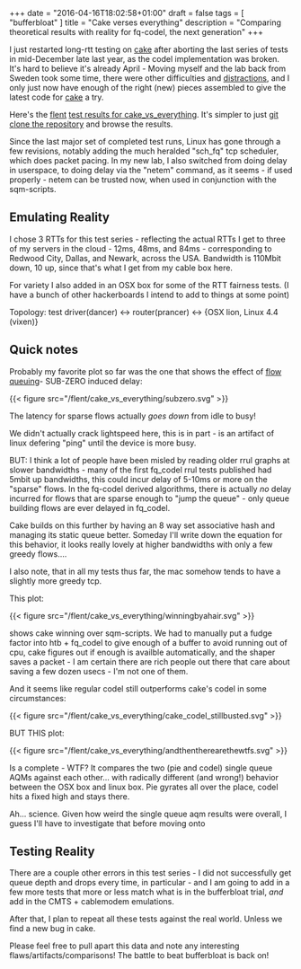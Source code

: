 +++
date = "2016-04-16T18:02:58+01:00"
draft = false
tags = [ "bufferbloat" ]
title = "Cake verses everything"
description = "Comparing theoretical results with reality for fq-codel, the next generation"
+++

I just restarted long-rtt testing on
[cake](http://www.bufferbloat.net/projects/codel/wiki/CakeTechnical)
after aborting the last series of tests in mid-December late last year, as the codel implementation was broken. It's hard to believe it's already April - Moving myself and the lab back from Sweden took some time, there were other difficulties and [distractions](/tags/wifi), and I only just now have enough of the right (new) pieces assembled to give the latest code for [cake](https://github.com/dtaht) a try.

Here's the [flent](https://flent.org) [test results for cake_vs_everything](/flent/cake_vs_everything). It's simpler to just [git clone the repository](https://github.com/dtaht/blog-cerowrt) and browse the results.

Since the last major set of completed test runs, Linux has gone through
a few revisions, notably adding the much heralded "sch_fq" tcp scheduler,
which does packet pacing. In my new lab, I also switched from doing delay in userspace, to doing delay via the "netem" command, as it seems - if used properly -
netem can be trusted now, when used in conjunction with the sqm-scripts.

## Emulating Reality

I chose 3 RTTs for this test series - reflecting the actual RTTs I get to
three of my servers in the cloud - 12ms, 48ms, and 84ms - corresponding to Redwood City, Dallas, and Newark, across the USA. Bandwidth is 110Mbit down, 10 up, since that's what I get from my cable box here.

For variety I also added in an OSX box for some of the RTT fairness tests.  (I have a bunch of other hackerboards I intend to add to things at some point)

Topology: test driver(dancer) <-> router(prancer) <-> {OSX lion, Linux 4.4 (vixen)}

## Quick notes

Probably my favorite plot so far was the one that shows the effect of
[flow queuing](https://tools.ietf.org/html/draft-ietf-aqm-fq-codel-06)-
SUB-ZERO induced delay:

{{< figure src="/flent/cake_vs_everything/subzero.svg" >}}

The latency for sparse flows actually *goes down* from idle to busy!

We didn't actually crack lightspeed here, this is in part - is an
artifact of linux defering "ping" until the device is more busy.

BUT: I think a lot of people have been misled by reading older rrul
graphs at slower bandwidths - many of the first fq_codel rrul tests
published had 5mbit up bandwidths, this could incur delay of 5-10ms or
more on the "sparse" flows. In the fq-codel derived algorithms, there is
actually *no* delay incurred for flows that are sparse enough to "jump
the queue" - only queue building flows are ever delayed in fq_codel.

Cake builds on this further by having an 8 way set associative hash and
managing its static queue better. Someday I'll write down the equation for this behavior, it looks really lovely at higher bandwidths with only a few
greedy flows....

I also note, that in all my tests thus far, the mac somehow tends to
have a slightly more greedy tcp.

This plot:

{{< figure src="/flent/cake_vs_everything/winningbyahair.svg" >}}

shows cake winning over sqm-scripts. We had to manually put a fudge factor
into htb + fq_codel to give enough of a buffer to avoid running out of cpu,
cake figures out if enough is availble automatically, and the shaper
saves a packet - I am certain there are rich people out there that care
about saving a few dozen usecs - I'm not one of them.

And it seems like regular codel still outperforms cake's codel in some
circumstances:

{{< figure src="/flent/cake_vs_everything/cake_codel_stillbusted.svg" >}}

BUT THIS plot:

{{< figure src="/flent/cake_vs_everything/andthentherearethewtfs.svg" >}}

Is a complete - WTF? It compares the two (pie and codel) single queue
AQMs against each other... with radically different (and wrong!)
behavior between the OSX box and linux box. Pie gyrates all over the
place, codel hits a fixed high and stays there.

Ah... science. Given how weird the single queue aqm results were
overall, I guess I'll have to investigate that before moving onto

## Testing Reality

There are a couple other errors in this test series - I did not successfully get
queue depth and drops every time, in particular - and I am going to add
in a few more tests that more or less match what is in the bufferbloat
trial, *and* add in the CMTS + cablemodem emulations.

After that, I plan to repeat all these tests against
the real world. Unless we find a new bug in cake.

Please feel free to pull apart this data and note any
interesting flaws/artifacts/comparisons! The battle to beat bufferbloat
is back on!
